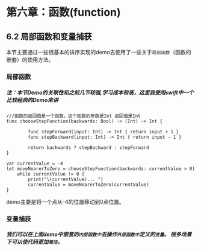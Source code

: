 # 第六章：函数(function)
## 6.2 局部函数和变量捕获
本节主要通过一些很基本的排序实现的demo去使用了一些关于```局部函数```（函数的嵌套）的使用方法。
### 局部函数
##### 注：本节Demo的关联性和之前几节较强,学习成本较高，这里我使用swift中一个比较经典的Demo来讲

	///函数的返回值是一个函数，这个函数的参数是Int 返回值是Int
	func chooseStepFunction(backwards: Bool) -> (Int) -> Int {
    
    		func stepForward(input: Int) -> Int { return input + 1 }
    		func stepBackward(input: Int) -> Int { return input - 1 }
    
    		return backwards ? stepBackward : stepForward
	}

	var currentValue = -4
	let moveNearerToZero = chooseStepFunction(backwards: currentValue > 0)
		while currentValue != 0 {
    		print("\(currentValue)... ")
    		currentValue = moveNearerToZero(currentValue)
	}

demo主要是将一个点从-4的位置移动到0点位置。

### 变量捕获

##### 我们可以在上面demo中嵌套的```内层函数中```去操作```外层函数中```定义的```变量```。 很多场景下可以使代码更加```简洁```。